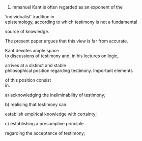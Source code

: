 1. mmanuel Kant is often regarded as an exponent of the

‘individualist’ tradition in  
 epistemology, according to which testimony is not a fundamental

source of knowledge.

The​ ​present​ ​paper​ ​argues​ ​that​ ​this​ ​view​ ​is​ ​far​ ​from​ ​accurate.

Kant​ ​devotes​ ​ample​ ​space  
 to​ ​discussions​ ​of​ ​testimony​ ​and,​ ​in​ ​his​ ​lectures​ ​on​ ​logic,

arrives at a distinct and stable  
 philosophical position regarding testimony.​ ​Important​ ​elements

of​ ​this​ ​position​ ​consist  
 in​.

a\) acknowledging the ineliminability of testimony;

b\) realising that testimony can

establish empirical knowledge with certainty;

c\) establishing a presumptive principle

regarding the acceptance of testimony;

